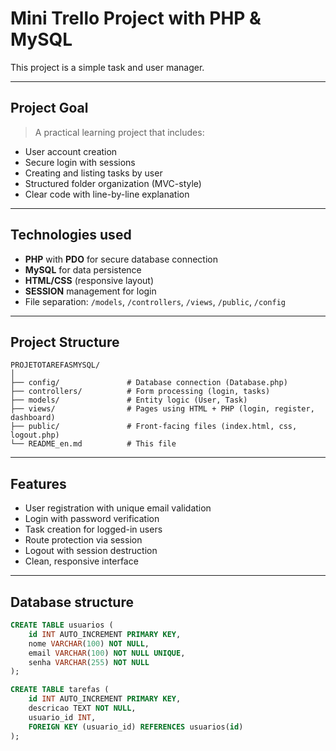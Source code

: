 # Mini Trello Project with PHP & MySQL

This project is a simple task and user manager.

---

## Project Goal

> A practical learning project that includes:

- User account creation
- Secure login with sessions
- Creating and listing tasks by user
- Structured folder organization (MVC-style)
- Clear code with line-by-line explanation

---

## Technologies used

- **PHP** with **PDO** for secure database connection
- **MySQL** for data persistence
- **HTML/CSS** (responsive layout)
- **SESSION** management for login
- File separation: `/models`, `/controllers`, `/views`, `/public`, `/config`

---

## Project Structure

```
PROJETOTAREFASMYSQL/
│
├── config/               # Database connection (Database.php)
├── controllers/          # Form processing (login, tasks)
├── models/               # Entity logic (User, Task)
├── views/                # Pages using HTML + PHP (login, register, dashboard)
├── public/               # Front-facing files (index.html, css, logout.php)
└── README_en.md          # This file
```

---

## Features

- User registration with unique email validation
- Login with password verification
- Task creation for logged-in users
- Route protection via session
- Logout with session destruction
- Clean, responsive interface

---

## Database structure

```sql
CREATE TABLE usuarios (
    id INT AUTO_INCREMENT PRIMARY KEY,
    nome VARCHAR(100) NOT NULL,
    email VARCHAR(100) NOT NULL UNIQUE,
    senha VARCHAR(255) NOT NULL
);

CREATE TABLE tarefas (
    id INT AUTO_INCREMENT PRIMARY KEY,
    descricao TEXT NOT NULL,
    usuario_id INT,
    FOREIGN KEY (usuario_id) REFERENCES usuarios(id)
);
```